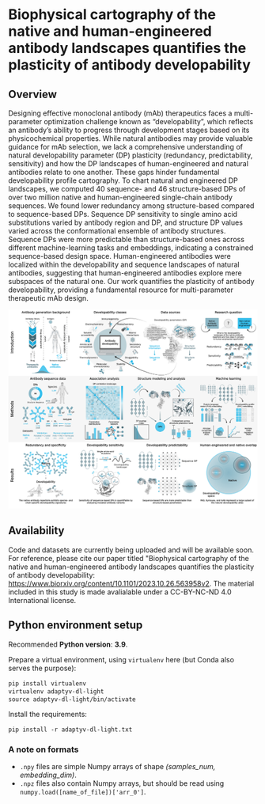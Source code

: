 # Biophysical cartography of the native and human-engineered antibody landscapes quantifies the plasticity of antibody developability

## Overview

Designing effective monoclonal antibody (mAb) therapeutics faces a multi-parameter optimization challenge known as “developability”, which reflects an antibody’s ability to progress through development stages based on its physicochemical properties. While natural antibodies may provide valuable guidance for mAb selection, we lack a comprehensive understanding of natural developability parameter (DP) plasticity (redundancy, predictability, sensitivity) and how the DP landscapes of human-engineered and natural antibodies relate to one another. These gaps hinder fundamental developability profile cartography. To chart natural and engineered DP landscapes, we computed 40 sequence- and 46 structure-based DPs of over two million native and human-engineered single-chain antibody sequences. We found lower redundancy among structure-based compared to sequence-based DPs. Sequence DP sensitivity to single amino acid substitutions varied by antibody region and DP, and structure DP values varied across the conformational ensemble of antibody structures. Sequence DPs were more predictable than structure-based ones across different machine-learning tasks and embeddings, indicating a constrained sequence-based design space. Human-engineered antibodies were localized within the developability and sequence landscapes of natural antibodies, suggesting that human-engineered antibodies explore mere subspaces of the natural one. Our work quantifies the plasticity of antibody developability, providing a fundamental resource for multi-parameter therapeutic mAb design.

<img src="./figures/main_figures/Figure_1_graphical_abstract_developability.png">

## Availability

Code and datasets are currently being uploaded and will be available soon. For reference, please cite our paper titled "Biophysical cartography of the native and human-engineered antibody landscapes quantifies the plasticity of antibody developability: https://www.biorxiv.org/content/10.1101/2023.10.26.563958v2. The material included in this study is made avalialable under a CC-BY-NC-ND 4.0 International license.

## Python environment setup

Recommended **Python version**: **3.9**.

Prepare a virtual environment, using `virtualenv` here (but Conda also serves the purpose):

    pip install virtualenv
    virtualenv adaptyv-dl-light
    source adaptyv-dl-light/bin/activate

Install the requirements:

    pip install -r adaptyv-dl-light.txt

### A note on formats

* `.npy` files are simple Numpy arrays of shape _(samples_num, embedding_dim)_.
* `.npz` files also contain Numpy arrays, but should be read using `numpy.load([name_of_file])['arr_0']`.
